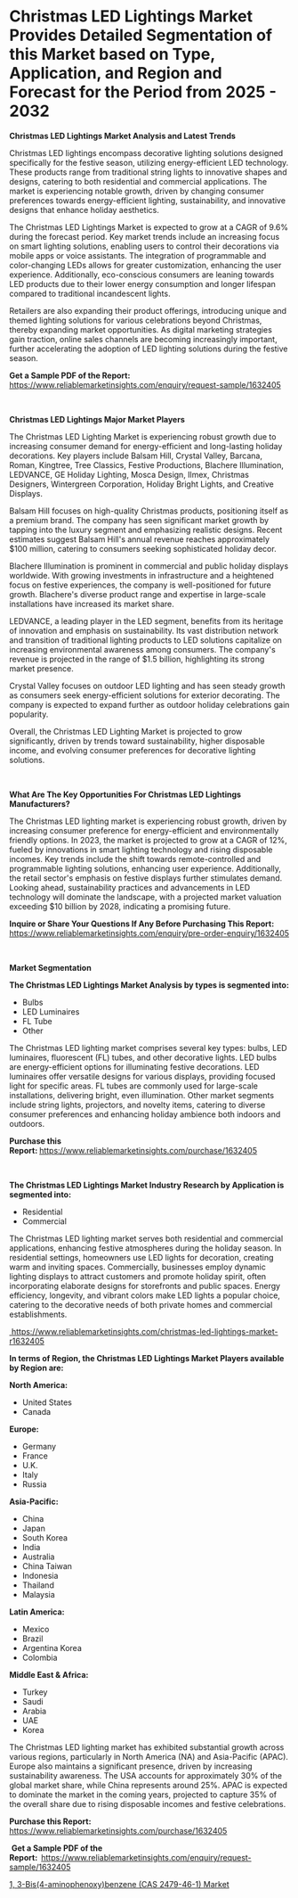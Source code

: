 <p><h1>Christmas LED Lightings Market Provides Detailed Segmentation of this Market based on Type, Application, and Region and Forecast for the Period from 2025 - 2032</h1></p><p><strong>Christmas LED Lightings Market Analysis and Latest Trends</strong></p>
<p><p>Christmas LED lightings encompass decorative lighting solutions designed specifically for the festive season, utilizing energy-efficient LED technology. These products range from traditional string lights to innovative shapes and designs, catering to both residential and commercial applications. The market is experiencing notable growth, driven by changing consumer preferences towards energy-efficient lighting, sustainability, and innovative designs that enhance holiday aesthetics.</p><p>The Christmas LED Lightings Market is expected to grow at a CAGR of 9.6% during the forecast period. Key market trends include an increasing focus on smart lighting solutions, enabling users to control their decorations via mobile apps or voice assistants. The integration of programmable and color-changing LEDs allows for greater customization, enhancing the user experience. Additionally, eco-conscious consumers are leaning towards LED products due to their lower energy consumption and longer lifespan compared to traditional incandescent lights.</p><p>Retailers are also expanding their product offerings, introducing unique and themed lighting solutions for various celebrations beyond Christmas, thereby expanding market opportunities. As digital marketing strategies gain traction, online sales channels are becoming increasingly important, further accelerating the adoption of LED lighting solutions during the festive season.</p></p>
<p><strong>Get a Sample PDF of the Report:&nbsp;</strong> <a href="https://www.reliablemarketinsights.com/enquiry/request-sample/1632405?utm_campaign=2892&utm_medium=2&utm_source=Github&utm_content=ia&utm_term=29032025&utm_id=christmas-led-lightings">https://www.reliablemarketinsights.com/enquiry/request-sample/1632405</a></p>
<p>&nbsp;</p>
<p><strong>Christmas LED Lightings Major Market Players</strong></p>
<p><p>The Christmas LED Lighting Market is experiencing robust growth due to increasing consumer demand for energy-efficient and long-lasting holiday decorations. Key players include Balsam Hill, Crystal Valley, Barcana, Roman, Kingtree, Tree Classics, Festive Productions, Blachere Illumination, LEDVANCE, GE Holiday Lighting, Mosca Design, Ilmex, Christmas Designers, Wintergreen Corporation, Holiday Bright Lights, and Creative Displays.</p><p>Balsam Hill focuses on high-quality Christmas products, positioning itself as a premium brand. The company has seen significant market growth by tapping into the luxury segment and emphasizing realistic designs. Recent estimates suggest Balsam Hill's annual revenue reaches approximately $100 million, catering to consumers seeking sophisticated holiday decor.</p><p>Blachere Illumination is prominent in commercial and public holiday displays worldwide. With growing investments in infrastructure and a heightened focus on festive experiences, the company is well-positioned for future growth. Blachere's diverse product range and expertise in large-scale installations have increased its market share.</p><p>LEDVANCE, a leading player in the LED segment, benefits from its heritage of innovation and emphasis on sustainability. Its vast distribution network and transition of traditional lighting products to LED solutions capitalize on increasing environmental awareness among consumers. The company's revenue is projected in the range of $1.5 billion, highlighting its strong market presence.</p><p>Crystal Valley focuses on outdoor LED lighting and has seen steady growth as consumers seek energy-efficient solutions for exterior decorating. The company is expected to expand further as outdoor holiday celebrations gain popularity.</p><p>Overall, the Christmas LED Lighting Market is projected to grow significantly, driven by trends toward sustainability, higher disposable income, and evolving consumer preferences for decorative lighting solutions.</p></p>
<p>&nbsp;</p>
<p><strong>What Are The Key Opportunities For Christmas LED Lightings Manufacturers?</strong></p>
<p><p>The Christmas LED lighting market is experiencing robust growth, driven by increasing consumer preference for energy-efficient and environmentally friendly options. In 2023, the market is projected to grow at a CAGR of 12%, fueled by innovations in smart lighting technology and rising disposable incomes. Key trends include the shift towards remote-controlled and programmable lighting solutions, enhancing user experience. Additionally, the retail sector's emphasis on festive displays further stimulates demand. Looking ahead, sustainability practices and advancements in LED technology will dominate the landscape, with a projected market valuation exceeding $10 billion by 2028, indicating a promising future.</p></p>
<p><strong>Inquire or Share Your Questions If Any Before Purchasing This Report:</strong> <a href="https://www.reliablemarketinsights.com/enquiry/pre-order-enquiry/1632405?utm_campaign=2892&utm_medium=2&utm_source=Github&utm_content=ia&utm_term=29032025&utm_id=christmas-led-lightings">https://www.reliablemarketinsights.com/enquiry/pre-order-enquiry/1632405</a></p>
<p>&nbsp;</p>
<p><strong>Market Segmentation</strong></p>
<p><strong>The Christmas LED Lightings Market Analysis by types is segmented into:</strong></p>
<p><ul><li>Bulbs</li><li>LED Luminaires</li><li>FL Tube</li><li>Other</li></ul></p>
<p><p>The Christmas LED lighting market comprises several key types: bulbs, LED luminaires, fluorescent (FL) tubes, and other decorative lights. LED bulbs are energy-efficient options for illuminating festive decorations. LED luminaires offer versatile designs for various displays, providing focused light for specific areas. FL tubes are commonly used for large-scale installations, delivering bright, even illumination. Other market segments include string lights, projectors, and novelty items, catering to diverse consumer preferences and enhancing holiday ambience both indoors and outdoors.</p></p>
<p><strong>Purchase this Report:&nbsp;</strong><a href="https://www.reliablemarketinsights.com/purchase/1632405?utm_campaign=2892&utm_medium=2&utm_source=Github&utm_content=ia&utm_term=29032025&utm_id=christmas-led-lightings">https://www.reliablemarketinsights.com/purchase/1632405</a></p>
<p>&nbsp;</p>
<p><strong>The Christmas LED Lightings Market Industry Research by Application is segmented into:</strong></p>
<p><ul><li>Residential</li><li>Commercial</li></ul></p>
<p><p>The Christmas LED lighting market serves both residential and commercial applications, enhancing festive atmospheres during the holiday season. In residential settings, homeowners use LED lights for decoration, creating warm and inviting spaces. Commercially, businesses employ dynamic lighting displays to attract customers and promote holiday spirit, often incorporating elaborate designs for storefronts and public spaces. Energy efficiency, longevity, and vibrant colors make LED lights a popular choice, catering to the decorative needs of both private homes and commercial establishments.</p></p>
<p><a href="https://www.reliablemarketinsights.com/christmas-led-lightings-market-r1632405?utm_campaign=2892&utm_medium=2&utm_source=Github&utm_content=ia&utm_term=29032025&utm_id=christmas-led-lightings">&nbsp;https://www.reliablemarketinsights.com/christmas-led-lightings-market-r1632405</a></p>
<p><strong>In terms of Region, the Christmas LED Lightings Market Players available by Region are:</strong></p>
<p>
    <p> <strong> North America: </strong>
        <ul>
            <li>United States</li>
            <li>Canada</li>
        </ul>
        </p> 
    <p> <strong> Europe: </strong>
        <ul>
            <li>Germany</li>
            <li>France</li>
            <li>U.K.</li>
            <li>Italy</li>
            <li>Russia</li>
        </ul>
        </p> 
    <p> <strong> Asia-Pacific: </strong>
        <ul>
            <li>China</li>
            <li>Japan</li>
            <li>South Korea</li>
            <li>India</li>
            <li>Australia</li>
            <li>China Taiwan</li>
            <li>Indonesia</li>
            <li>Thailand</li>
            <li>Malaysia</li>
        </ul>
        </p> 
    <p> <strong> Latin America: </strong>
        <ul>
            <li>Mexico</li>
            <li>Brazil</li>
            <li>Argentina Korea</li>
            <li>Colombia</li>
        </ul>
        </p> 
    <p> <strong> Middle East & Africa: </strong>
        <ul>
            <li>Turkey</li>
            <li>Saudi</li>
            <li>Arabia</li>
            <li>UAE</li>
            <li>Korea</li>
        </ul>
    </p>
    </p>
<p><p>The Christmas LED lighting market has exhibited substantial growth across various regions, particularly in North America (NA) and Asia-Pacific (APAC). Europe also maintains a significant presence, driven by increasing sustainability awareness. The USA accounts for approximately 30% of the global market share, while China represents around 25%. APAC is expected to dominate the market in the coming years, projected to capture 35% of the overall share due to rising disposable incomes and festive celebrations.</p></p>
<p><strong>Purchase this Report: </strong><a href="https://www.reliablemarketinsights.com/purchase/1632405?utm_campaign=2892&utm_medium=2&utm_source=Github&utm_content=ia&utm_term=29032025&utm_id=christmas-led-lightings">https://www.reliablemarketinsights.com/purchase/1632405</a></p>
<p>&nbsp;<strong>Get a Sample PDF of the Report:&nbsp;&nbsp;</strong><a href="https://www.reliablemarketinsights.com/enquiry/request-sample/1632405?utm_campaign=2892&utm_medium=2&utm_source=Github&utm_content=ia&utm_term=29032025&utm_id=christmas-led-lightings">https://www.reliablemarketinsights.com/enquiry/request-sample/1632405</a></p>
<p><strong></strong></p>
<p><p><a href="https://github.com/zupankocka/Market-Research-Report-List-1/blob/main/1-3-bis4-aminophenoxybenzene-cas-2479-46-1-market.md?utm_campaign=2892&utm_medium=2&utm_source=Github&utm_content=ia&utm_term=29032025&utm_id=christmas-led-lightings">1, 3-Bis(4-aminophenoxy)benzene (CAS 2479-46-1) Market</a></p></p>